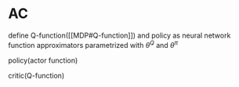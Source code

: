 # AC

define Q-function([[MDP#Q-function]]) and policy as neural network function approximators parametrized with $\theta^{Q}$ and $\theta^{\pi}$

policy(actor function)

critic(Q-function)